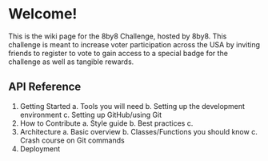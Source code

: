 # Welcome!
This is the wiki page for the 8by8 Challenge, hosted by 8by8. This challenge is meant to increase voter participation across the USA by inviting friends to register to vote to gain access to a special badge for the challenge as well as tangible rewards.

## API Reference
1. Getting Started
	a. Tools you will need
	b. Setting up the development environment
	c. Setting up GitHub/using Git
2. How to Contribute
	a. Style guide
	b. Best practices
	c. 
3. Architecture
	a. Basic overview
	b. Classes/Functions you should know
	c. Crash course on Git commands
4. Deployment





<!--stackedit_data:
eyJoaXN0b3J5IjpbMTgzODE0OTQwNSwtMzM1NTY2OTMwLDIwMj
UwNzQ0ODgsLTM1MDc5ODYxMywxNTQ1Njg0MTE5LC0xMzk3Njgx
ODYxXX0=
-->